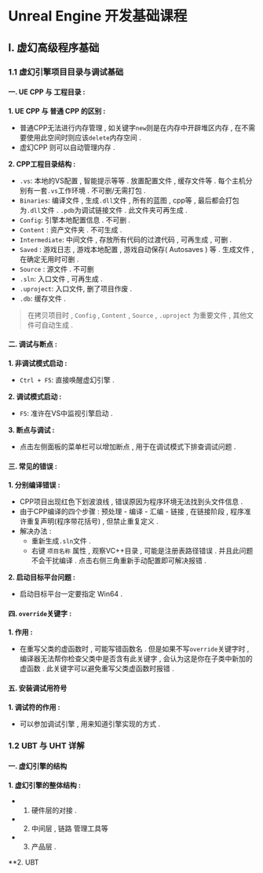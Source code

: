 
# Unreal Engine 开发基础课程

## Ⅰ. 虚幻高级程序基础

### 1.1 虚幻引擎项目目录与调试基础 

#### 一. UE CPP 与 工程目录  :

**1. UE CPP 与 普通 CPP 的区别 :**

- 普通CPP无法进行内存管理 ,  如关键字`new`则是在内存中开辟堆区内存 , 在不需要使用此空间时则应该`delete`内存空间 .  
- 虚幻CPP 则可以自动管理内存 . 

**2. CPP工程目录结构 :**

- `.vs`:  本地的VS配置 ,  智能提示等等 .  放置配置文件 ,  缓存文件等 .  每个主机分别有一套`.vs`工作环境 .  不可删/无需打包 .
- `Binaries`:  编译文件 ,  生成`.dll`文件 ,  所有的蓝图 ,  cpp等 ,  最后都会打包为`.dll`文件 .  `.pdb`为调试链接文件 .  此文件夹可再生成 .
- `Config`:  引擎本地配置信息 .  不可删 .
- `Content` :  资产文件夹 .  不可生成 .
- `Intermediate`:  中间文件 ,  存放所有代码的过渡代码 ,  可再生成 ,  可删 .
- `Saved` :  游戏日志 ,  游戏本地配置 ,  游戏自动保存( Autosaves ) 等 .  生成文件 ,  在确定无用时可删 .
- `Source` :  源文件 .  不可删
- `.sln`:  入口文件 ,  可再生成 .
- `.uproject`:  入口文件, 删了项目作废 .
- `.db`:  缓存文件 .

>在拷贝项目时 ,  `Config` , `Content` , `Source` , `.uproject` 为重要文件 ,  其他文件可自动生成 .


#### 二. 调试与断点 :

**1. 非调试模式启动 :**

- `Ctrl + F5`:  直接唤醒虚幻引擎 .  

**2. 调试模式启动 :**

- `F5`:  准许在VS中监视引擎启动 .

**3. 断点与调试 :**

- 点击左侧面板的菜单栏可以增加断点 ,  用于在调试模式下排查调试问题 .

#### 三. 常见的错误 :

**1. 分别编译错误 :**

- CPP项目出现红色下划波浪线 ,  错误原因为程序环境无法找到头文件信息 .
- 由于CPP编译的四个步骤 :  预处理 - 编译 - 汇编 - 链接 ,  在链接阶段 ,  程序准许重复声明(程序带花括号) ,  但禁止重复定义 .
- 解决办法 :  
	- 重新生成`.sln`文件 .
	- 右键 `项目名称` 属性 ,  观察VC++目录 ,  可能是注册表路径错误 .  并且此问题不会干扰编译 .  点击右侧三角重新手动配置即可解决报错 .

**2. 启动目标平台问题 :**

- 启动目标平台一定要指定 Win64 .

#### 四. `override`关键字 :

**1. 作用 :**

- 在重写父类的虚函数时 ,  可能写错函数名 .  但是如果不写`override`关键字时 ,  编译器无法帮你检查父类中是否含有此关键字 ,  会认为这是你在子类中新加的虚函数 .  此关键字可以避免重写父类虚函数时报错 .


#### 五. 安装调试用符号

**1. 调试符的作用 :**

- 可以参加调试引擎 ,  用来知道引擎实现的方式 .  



### 1.2 UBT 与 UHT 详解

#### 一. 虚幻引擎的结构

**1. 虚幻引擎的整体结构 :**

- 1. 硬件层的对接 .
- 2. 中间层 ,  链路 管理工具等
-  3. 产品层 .

**2. UBT


